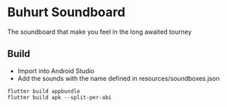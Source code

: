 # Buhurt Soundboard

The soundboard that make you feel in the long awaited tourney

## Build

* Import into Android Studio
* Add the sounds with the name defined in resources/soundboxes.json

```
flutter build appbundle
flutter build apk --split-per-abi
```
